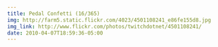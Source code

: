 ```yaml
---
title: Pedal Confetti (16/365) 
img: http://farm5.static.flickr.com/4023/4501108241_e86fe155d8.jpg 
img_link: http://www.flickr.com/photos/twitchdotnet/4501108241/ 
date: 2010-04-07T18:59:36-05:00 
---
```


